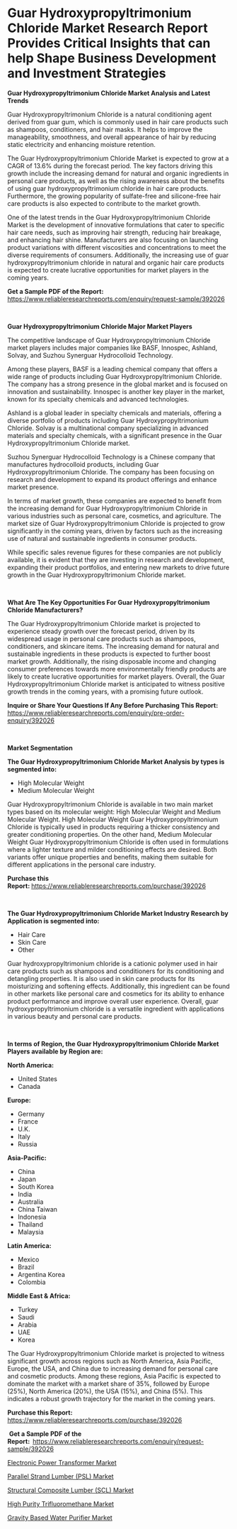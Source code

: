 <p><h1>Guar Hydroxypropyltrimonium Chloride Market Research Report Provides Critical Insights that can help Shape Business Development and Investment Strategies</h1></p><p><strong>Guar Hydroxypropyltrimonium Chloride Market Analysis and Latest Trends</strong></p>
<p><p>Guar Hydroxypropyltrimonium Chloride is a natural conditioning agent derived from guar gum, which is commonly used in hair care products such as shampoos, conditioners, and hair masks. It helps to improve the manageability, smoothness, and overall appearance of hair by reducing static electricity and enhancing moisture retention.</p><p>The Guar Hydroxypropyltrimonium Chloride Market is expected to grow at a CAGR of 13.6% during the forecast period. The key factors driving this growth include the increasing demand for natural and organic ingredients in personal care products, as well as the rising awareness about the benefits of using guar hydroxypropyltrimonium chloride in hair care products. Furthermore, the growing popularity of sulfate-free and silicone-free hair care products is also expected to contribute to the market growth.</p><p>One of the latest trends in the Guar Hydroxypropyltrimonium Chloride Market is the development of innovative formulations that cater to specific hair care needs, such as improving hair strength, reducing hair breakage, and enhancing hair shine. Manufacturers are also focusing on launching product variations with different viscosities and concentrations to meet the diverse requirements of consumers. Additionally, the increasing use of guar hydroxypropyltrimonium chloride in natural and organic hair care products is expected to create lucrative opportunities for market players in the coming years.</p></p>
<p><strong>Get a Sample PDF of the Report:&nbsp;</strong> <a href="https://www.reliableresearchreports.com/enquiry/request-sample/392026">https://www.reliableresearchreports.com/enquiry/request-sample/392026</a></p>
<p>&nbsp;</p>
<p><strong>Guar Hydroxypropyltrimonium Chloride Major Market Players</strong></p>
<p><p>The competitive landscape of Guar Hydroxypropyltrimonium Chloride market players includes major companies like BASF, Innospec, Ashland, Solvay, and Suzhou Synerguar Hydrocolloid Technology. </p><p>Among these players, BASF is a leading chemical company that offers a wide range of products including Guar Hydroxypropyltrimonium Chloride. The company has a strong presence in the global market and is focused on innovation and sustainability. Innospec is another key player in the market, known for its specialty chemicals and advanced technologies. </p><p>Ashland is a global leader in specialty chemicals and materials, offering a diverse portfolio of products including Guar Hydroxypropyltrimonium Chloride. Solvay is a multinational company specializing in advanced materials and specialty chemicals, with a significant presence in the Guar Hydroxypropyltrimonium Chloride market. </p><p>Suzhou Synerguar Hydrocolloid Technology is a Chinese company that manufactures hydrocolloid products, including Guar Hydroxypropyltrimonium Chloride. The company has been focusing on research and development to expand its product offerings and enhance market presence.</p><p>In terms of market growth, these companies are expected to benefit from the increasing demand for Guar Hydroxypropyltrimonium Chloride in various industries such as personal care, cosmetics, and agriculture. The market size of Guar Hydroxypropyltrimonium Chloride is projected to grow significantly in the coming years, driven by factors such as the increasing use of natural and sustainable ingredients in consumer products.</p><p>While specific sales revenue figures for these companies are not publicly available, it is evident that they are investing in research and development, expanding their product portfolios, and entering new markets to drive future growth in the Guar Hydroxypropyltrimonium Chloride market.</p></p>
<p>&nbsp;</p>
<p><strong>What Are The Key Opportunities For Guar Hydroxypropyltrimonium Chloride Manufacturers?</strong></p>
<p><p>The Guar Hydroxypropyltrimonium Chloride market is projected to experience steady growth over the forecast period, driven by its widespread usage in personal care products such as shampoos, conditioners, and skincare items. The increasing demand for natural and sustainable ingredients in these products is expected to further boost market growth. Additionally, the rising disposable income and changing consumer preferences towards more environmentally friendly products are likely to create lucrative opportunities for market players. Overall, the Guar Hydroxypropyltrimonium Chloride market is anticipated to witness positive growth trends in the coming years, with a promising future outlook.</p></p>
<p><strong>Inquire or Share Your Questions If Any Before Purchasing This Report:</strong> <a href="https://www.reliableresearchreports.com/enquiry/pre-order-enquiry/392026">https://www.reliableresearchreports.com/enquiry/pre-order-enquiry/392026</a></p>
<p>&nbsp;</p>
<p><strong>Market Segmentation</strong></p>
<p><strong>The Guar Hydroxypropyltrimonium Chloride Market Analysis by types is segmented into:</strong></p>
<p><ul><li>High Molecular Weight</li><li>Medium Molecular Weight</li></ul></p>
<p><p>Guar Hydroxypropyltrimonium Chloride is available in two main market types based on its molecular weight: High Molecular Weight and Medium Molecular Weight. High Molecular Weight Guar Hydroxypropyltrimonium Chloride is typically used in products requiring a thicker consistency and greater conditioning properties. On the other hand, Medium Molecular Weight Guar Hydroxypropyltrimonium Chloride is often used in formulations where a lighter texture and milder conditioning effects are desired. Both variants offer unique properties and benefits, making them suitable for different applications in the personal care industry.</p></p>
<p><strong>Purchase this Report:&nbsp;</strong><a href="https://www.reliableresearchreports.com/purchase/392026">https://www.reliableresearchreports.com/purchase/392026</a></p>
<p>&nbsp;</p>
<p><strong>The Guar Hydroxypropyltrimonium Chloride Market Industry Research by Application is segmented into:</strong></p>
<p><ul><li>Hair Care</li><li>Skin Care</li><li>Other</li></ul></p>
<p><p>Guar hydroxypropyltrimonium chloride is a cationic polymer used in hair care products such as shampoos and conditioners for its conditioning and detangling properties. It is also used in skin care products for its moisturizing and softening effects. Additionally, this ingredient can be found in other markets like personal care and cosmetics for its ability to enhance product performance and improve overall user experience. Overall, guar hydroxypropyltrimonium chloride is a versatile ingredient with applications in various beauty and personal care products.</p></p>
<p>&nbsp;</p>
<p><strong>In terms of Region, the Guar Hydroxypropyltrimonium Chloride Market Players available by Region are:</strong></p>
<p>
    <p> <strong> North America: </strong>
        <ul>
            <li>United States</li>
            <li>Canada</li>
        </ul>
        </p> 
    <p> <strong> Europe: </strong>
        <ul>
            <li>Germany</li>
            <li>France</li>
            <li>U.K.</li>
            <li>Italy</li>
            <li>Russia</li>
        </ul>
        </p> 
    <p> <strong> Asia-Pacific: </strong>
        <ul>
            <li>China</li>
            <li>Japan</li>
            <li>South Korea</li>
            <li>India</li>
            <li>Australia</li>
            <li>China Taiwan</li>
            <li>Indonesia</li>
            <li>Thailand</li>
            <li>Malaysia</li>
        </ul>
        </p> 
    <p> <strong> Latin America: </strong>
        <ul>
            <li>Mexico</li>
            <li>Brazil</li>
            <li>Argentina Korea</li>
            <li>Colombia</li>
        </ul>
        </p> 
    <p> <strong> Middle East & Africa: </strong>
        <ul>
            <li>Turkey</li>
            <li>Saudi</li>
            <li>Arabia</li>
            <li>UAE</li>
            <li>Korea</li>
        </ul>
    </p>
    </p>
<p><p>The Guar Hydroxypropyltrimonium Chloride market is projected to witness significant growth across regions such as North America, Asia Pacific, Europe, the USA, and China due to increasing demand for personal care and cosmetic products. Among these regions, Asia Pacific is expected to dominate the market with a market share of 35%, followed by Europe (25%), North America (20%), the USA (15%), and China (5%). This indicates a robust growth trajectory for the market in the coming years.</p></p>
<p><strong>Purchase this Report: </strong><a href="https://www.reliableresearchreports.com/purchase/392026">https://www.reliableresearchreports.com/purchase/392026</a></p>
<p>&nbsp;<strong>Get a Sample PDF of the Report:&nbsp;&nbsp;</strong><a href="https://www.reliableresearchreports.com/enquiry/request-sample/392026">https://www.reliableresearchreports.com/enquiry/request-sample/392026</a></p>
<p><strong></strong></p>
<p><p><a href="https://simplistic-meeting-7ee.notion.site/Global-Electronic-Power-Transformer-Market-Size-and-Market-Trends-Insights-and-Projections-from-202-1834bab11dad44638694f0bc40abdb23">Electronic Power Transformer Market</a></p><p><a href="https://github.com/seekum/Market-Research-Report-List-1/blob/main/parallel-strand-lumber-psl-market.md">Parallel Strand Lumber (PSL) Market</a></p><p><a href="https://github.com/nancykennedykellievqfqt2/Market-Research-Report-List-1/blob/main/structural-composite-lumber-scl-market.md">Structural Composite Lumber (SCL) Market</a></p><p><a href="https://skillful-vermicelli-b89.notion.site/High-Purity-Trifluoromethane-Market-Size-Growth-Outlook-from-2024-to-2031-projecting-at-Market-s-T-09c3f820704b4a5cb479d85a7706a858">High Purity Trifluoromethane Market</a></p><p><a href="https://view.publitas.com/reportprime-1/gravity-based-water-purifier-market-size-market-share-and-global-market-analysis-report-2024-2031/">Gravity Based Water Purifier Market</a></p></p>